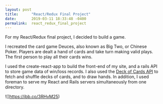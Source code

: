 ```yaml
---
layout: post
title:      "React/Redux Final Project"
date:       2019-03-11 18:33:48 -0400
permalink:  react_redux_final_project
---
```



For my React/Redux final project, I decided to build a game.

I recreated the card game Deuces, also known as Big Two, or Chinese Poker. Players are dealt a hand of cards and take turn making valid plays. The first person to play all their cards wins.

I used the create-react-app to build the front-end of my site, and a rails API to store game data of win/loss records. I also used the [Deck of Cards API](http://deckofcardsapi.com/) to fetch and shuffle decks of cards, and to draw hands. In addition, I used foreman to serve my React and Rails servers simultaneously from one directory.

![]https://ibb.co/3RHvM25)
